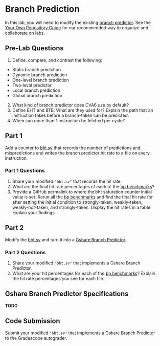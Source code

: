 
# Branch Prediction

In this lab, you will need to modify the existing [branch predictor](https://github.com/openhwgroup/cva6/blob/6deffb27d7f031341e33e84c422a19e39095aa6c/core/frontend/bht.sv). See the [Your Own Repository Guide](../guides/your-own-repo.md) for our recommended way to organize and collaborate on labs.

## Pre-Lab Questions

1. Define, compare, and contrast the following:
  * Static branch prediction
  * Dynamic branch prediction
  * One-level branch prediction
  * Two-level predictor
  * Local branch prediction
  * Global branch prediction
2. What kind of branch predictor does CVA6 use by default?
3. Define BHT and BTB. What are they used for? Explain the path that an instruction takes before a branch-taken can be predicted.
4. When can more than 1 instruction be fetched per cycle?

## Part 1

Add a counter to [bht.sv](https://github.com/openhwgroup/cva6/blob/6deffb27d7f031341e33e84c422a19e39095aa6c/core/frontend/bht.sv) that records the number of predictions and mispredictions and writes the branch predictor hit rate to a file on every instruction.

### Part 1 Questions

1. Share your modified `"bht.sv"` that records the hit rate.
2. What are the final hit rate percentages of each of the [bp benchmarks](https://github.com/sifferman/labs-with-cva6/tree/main/programs/bp)?
3. Provide a GitHub permalink to where the bht saturation counter initial value is set. Rerun all the [bp benchmarks](https://github.com/sifferman/labs-with-cva6/tree/main/programs/bp) and find the final hit rate for after setting the initial condition to strongly-taken, weakly-taken, weakly-not-taken, and strongly-taken. Display the hit rates in a table. Explain your findings.

## Part 2

Modify the [bht.sv](https://github.com/openhwgroup/cva6/blob/6deffb27d7f031341e33e84c422a19e39095aa6c/core/frontend/bht.sv) and turn it into a [Gshare Branch Predictor](https://en.wikipedia.org/wiki/Branch_predictor#Global_branch_prediction).

### Part 2 Questions

1. Share your modified `"bht.sv"` that implements a Gshare Branch Predictor.
2. What are your hit percentages for each of the [bp benchmarks](https://github.com/sifferman/labs-with-cva6/tree/main/programs/bp)? Explain the hit rate percentages you see for each file.

## Gshare Branch Predictor Specifications

**TODO**

## Code Submission

Submit your modified `"bht.sv"` that implements a Gshare Branch Predictor to the Gradescope autograder.
